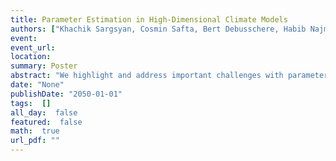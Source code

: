 ```yaml
---
title: Parameter Estimation in High-Dimensional Climate Models
authors: ["Khachik Sargsyan, Cosmin Safta, Bert Debusschere, Habib Najm, Dan Ricciuto, Peter Thornton"]
event: 
event_url: 
location: 
summary: Poster
abstract: "We highlight and address important challenges with parameter estimation in climate models. We focus on challenges with the estimation of input parameters with quantified uncertainties, specifically for the Community Land Model (CLM).<br>The CLM is moderately expensive from a computational perspective, rendering Monte-Carlo approaches of exploring the input parameter space prohibitive. Instead, we build inexpensive surrogates using uncertainty quantification (UQ) methods employing Polynomial Chaos (PC) expansions that approximate the input-output relationships using as few model evaluations as possible.<br>Further, climate models, generally include many uncertain input parameters and therefore UQ studies suffer from the curse of dimensionality. In particular, our implementation of the CLM includes about 70 parameters, calling for adaptive construction of PC basis terms. To this end, we employ Bayesian Compressive Sensing to learn the most important input parameter relationships for efficient, sparse PC surrogate construction.<br>Having constructed computationally inexpensive surrogates, one can proceed to build time- and space- resolved representations for CLM outputs of interest. The surrogates are employed for forward uncertainty propagation and variance-based sensitivity analysis, as well as to greatly accelerate statistical methods for parameter estimation, where one relies on observational data to estimate input parameters with quantified uncertainty, using Markov Chain Monte Carlo sampling.<br>"
date: "None"
publishDate: "2050-01-01"
tags:  []
all_day:  false
featured:  false
math:  true
url_pdf: ""
---
```

